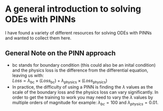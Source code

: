# A general introduction to solving ODEs with PINNs
I have found a variety of different resources for solving ODEs with PINNs and wanted to collect them here.
## General Note on the PINN approach
- bc stands for boundary condition (this could also be an inital condition) and the physics loss is the difference from the differential equation, leaving us with: <br>
$Loss = \lambda_{\text{bc}} \times (Loss_{{\text{bc}}}) + \lambda_{{\text{physics}}} \times (Loss_{\text{physics}})$
- In practice, the difficulty of using a PINN is finding the $\lambda$ values as the scale of the boundary loss and the physics loss can vary significantly. In order to get the training to work you may need to vary the $\lambda$ values by multiple orders of magnitude for example: $\lambda_{bc} = 100$ and $\lambda_{physics} = 0.01$. 
